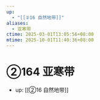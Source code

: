 ```yaml
---
up:
  - "[[②16 自然地带]]"
aliases:
  - 亚寒带
ctime: 2025-03-01T13:05:56+08:00
mtime: 2025-10-01T11:40:36+08:00
---
```


# ②164 亚寒带

- up: [[②16 自然地带]]
